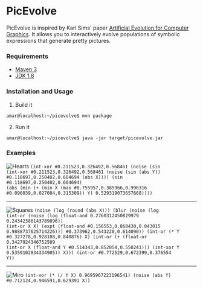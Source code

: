 # PicEvolve

PicEvolve is inspired by Karl Sims' paper [Artificial Evolution for Computer Graphics](http://www.karlsims.com/papers/siggraph91.html). It allows you to interactively evolve populations of symbolic expressions that generate pretty pictures.

### Requirements
* [Maven 3](https://maven.apache.org/)
* [JDK 1.8](http://www.oracle.com/technetwork/java/javase/overview/index.html)

### Installation and Usage
1. Build it
<pre><code>amar@localhost:~/picevolve$ mvn package</code></pre>
2. Run it
<pre><code>amar@localhost:~/picevolve$ java -jar target/picevolve.jar</code></pre>

### Examples
![Hearts](http://i.imgur.com/jTk6IkN.png "Hearts")
<code>(int-xor #0.211523,0.326492,0.568461 (noise (sin (int-xor #0.211523,0.326492,0.568461 (noise (sin (abs Y)) #0.118697,0.250402,0.604694 (abs X)))) (sin #0.118697,0.250402,0.604694) (abs (min (+ (min X (max #0.755957,0.385966,0.996316 #0.096039,0.027084,0.315309)) Y) 0.529319073657668))))</code>

***

![Squares](http://i.imgur.com/vQ8Tuly.png "Squares")
<code>(noise (log (round (abs X))) (blur (noise (log (int-or (noise (log (float-and 0.2760312450829979 0.24342386143789896)) (int-or X X) (expt (float-and #0.156553,0.868430,0.043015 0.9888737625714226))) #0.373962,0.543220,0.614090)) (int-or (* Y #0.327278,0.928108,0.840876) X) (int-or (+ (float-or 0.3427924346752509 (int-or X (float-and Y #0.514343,0.852054,0.550241))) (int-xor Y 0.5359102834334905)) X))) (int-or #0.772529,0.672399,0.376554 Y))</code>

***

![Miro](http://i.imgur.com/Co0ctc4.png "Miro")
<code>(int-xor (* (/ Y X) 0.9695967223196541) (noise (abs Y) #0.712124,0.946591,0.629391 X))</code>
